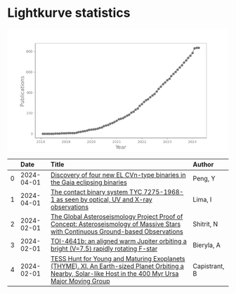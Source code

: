 
<h1>Lightkurve statistics</h1>

![publications](out/lightkurve-publications.png)  

|    | Date       | Title                                                                                                                                                                                                                      | Author        |
|---:|:-----------|:---------------------------------------------------------------------------------------------------------------------------------------------------------------------------------------------------------------------------|:--------------|
|  0 | 2024-04-01 | [Discovery of four new EL CVn-type binaries in the Gaia eclipsing binaries](https://ui.adsabs.harvard.edu/abs/2024NewA..10702153P/abstract)                                                                                | Peng, Y       |
|  1 | 2024-04-01 | [The contact binary system TYC 7275-1968-1 as seen by optical, UV and X-ray observations](https://ui.adsabs.harvard.edu/abs/2024NewA..10702145L/abstract)                                                                  | Lima, I       |
|  2 | 2024-02-01 | [The Global Asteroseismology Project Proof of Concept: Asteroseismology of Massive Stars with Continuous Ground-based Observations](https://ui.adsabs.harvard.edu/abs/2024AJ....167...65S/abstract)                        | Shitrit, N    |
|  3 | 2024-02-01 | [TOI-4641b: an aligned warm Jupiter orbiting a bright (V=7.5) rapidly rotating F-star](https://ui.adsabs.harvard.edu/abs/2024MNRAS.527.10955/abstract)                                                                     | Bieryla, A    |
|  4 | 2024-02-01 | [TESS Hunt for Young and Maturing Exoplanets (THYME). XI. An Earth-sized Planet Orbiting a Nearby, Solar-like Host in the 400 Myr Ursa Major Moving Group](https://ui.adsabs.harvard.edu/abs/2024AJ....167...54C/abstract) | Capistrant, B |
    